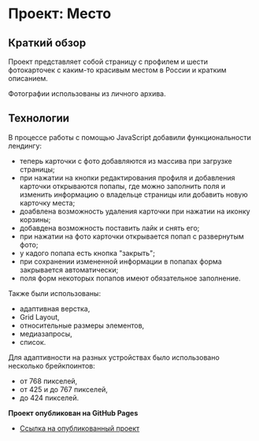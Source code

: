 # Проект: Место

## Краткий обзор

Проект представляет собой страницу с профилем и шести фотокарточек с каким-то красивым местом в России и кратким описанием.

Фотографии использованы из личного архива.

## Технологии

В процессе работы с помощью JavaScript добавили функциональности лендингу:
- теперь карточки с фото добавляются из массива при загрузке страницы;
- при нажатии на кнопки редактирования профиля и добавления карточки открываются попапы, где можно заполнить поля и изменить информацию о владельце страницы или добавить новую карточку места;
- доабвлена возможность удаления карточки при нажатии на иконку корзины;
- добавдена возможность поставить лайк и снять его;
- при нажатии на фото карточки открывается попап с развернутым фото;
- у кадого попапа есть кнопка "закрыть";
- при сохранении измененной информации в попапах форма закрывается автоматически;
- поля форм некоторых попапов имеют обязательное заполнение.

Также были использованы:

* адаптивная верстка,
* Grid Layout,
* относительные размеры элементов,
* медиазапросы,
* список.

Для адаптивности на разных устройствах было использовано несколько брейкпоинтов:

* от 768 пикселей,
* от 425 и до 767 пикселей,
* до 424 пикселей.

**Проект опубликован на GitHub Pages**

* [Ссылка на опубликованный проект](https://evgeniy-dvoeglazov.github.io/mesto/)
